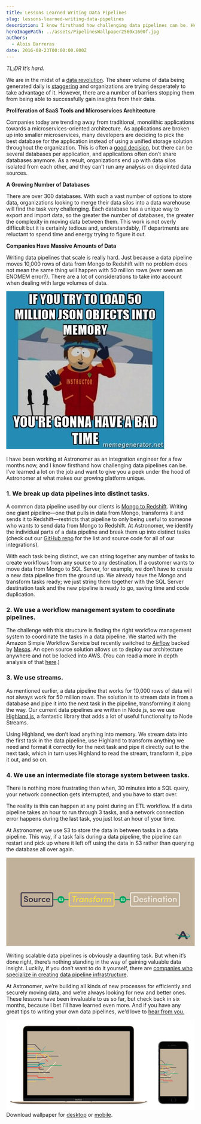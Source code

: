 ```yaml
---
title: Lessons Learned Writing Data Pipelines
slug: lessons-learned-writing-data-pipelines
description: I know firsthand how challenging data pipelines can be. Here's a peek under the hood of Astronomer at what makes our growing platform unique.
heroImagePath: ../assets/PipelinesWallpaper2560x1600f.jpg
authors:
  - Alois Barreras
date: 2016-08-23T00:00:00.000Z
---
```


_TL;DR It’s hard._

We are in the midst of a [data revolution](https://www.astronomer.io/blog/how-to-succeed-in-the-data-revolution). The sheer volume of data being generated daily is [staggering](https://www-01.ibm.com/software/data/bigdata/what-is-big-data.html) and organizations are trying desperately to take advantage of it. However, there are a number of barriers stopping them from being able to successfully gain insights from their data.

**Proliferation of SaaS Tools and Microservices Architecture**

Companies today are trending away from traditional, monolithic applications towards a microservices-oriented architecture. As applications are broken up into smaller microservices, many developers are deciding to pick the best database for the application instead of using a unified storage solution throughout the organization. This is often a [good decision](https://blog.heroku.com/why_microservices_matter), but there can be several databases per application, and applications often don’t share databases anymore. As a result, organizations end up with data silos isolated from each other, and they can’t run any analysis on disjointed data sources.

**A Growing Number of Databases**

There are over 300 databases. With such a vast number of options to store data, organizations looking to merge their data silos into a data warehouse will find the task very challenging. Each database has a unique way to export and import data, so the greater the number of databases, the greater the complexity in moving data between them. This work is not overly difficult but it is certainly tedious and, understandably, IT departments are reluctant to spend time and energy trying to figure it out.

**Companies Have Massive Amounts of Data**

Writing data pipelines that scale is really hard. Just because a data pipeline moves 10,000 rows of data from Mongo to Redshift with no problem does not mean the same thing will happen with 50 million rows (ever seen an ENOMEM error?). There are a lot of&nbsp;considerations to take into account when dealing with large volumes of data.

![1-464650023924.jpg](../assets/1-464650023924.jpg)

I have been working at Astronomer as an integration engineer for a few months now, and I know firsthand how challenging data pipelines can be. I’ve learned a lot on the job and want to give you a peek under the hood of Astronomer at what makes our growing platform unique.

### 1. We break up data pipelines into distinct tasks.

A&nbsp;common data pipeline used by our clients is [Mongo to Redshift](https://www.astronomer.io/blog/syncing-mongodb-collections-with-redshift). Writing one giant pipeline—one that pulls in data from Mongo, transforms it and sends it to Redshift—restricts that pipeline to only being useful to someone who wants to send data from Mongo to Redshift. At Astronomer, we identify the individual parts of a data pipeline and break them up into distinct tasks (check out our [GitHub repo](https://github.com/aries-data) for the list and source code for all of our integrations).

With each task being distinct, we can string together any number of tasks&nbsp;to create workflows from any source to any destination. If a customer wants to move data from Mongo to SQL Server, for example, we don’t have to create a new data pipeline from the ground up. We already have the Mongo and transform tasks ready; we just string them together with the SQL Server destination task and the new pipeline is ready to go, saving time and code duplication.

### 2. We use a workflow management system to coordinate pipelines.

The challenge with this structure is finding the right workflow management system to coordinate the tasks in a data pipeline. We started with the Amazon Simple Workflow Service but recently switched to [Airflow](https://airflow.incubator.apache.org/) backed by [Mesos](https://mesos.apache.org/). An open source solution allows us to deploy our architecture anywhere and not be locked into AWS. (You can read a more in depth analysis of that&nbsp;[here](https://www.astronomer.io/blog/why-we-built-our-data-platform-on-aws-and-why-we-rebuilt-it-with-open-source).)

### 3. We use streams.

As mentioned earlier, a data pipeline that works for 10,000 rows of data will not always work for 50 million rows. The solution is to stream data in from a database and pipe it into the next task in the pipeline, transforming it along the way. Our current data pipelines are written in Node.js, so we use [Highland.js](https://highlandjs.org/), a fantastic library that adds a lot of useful functionality to Node Streams.

Using Highland, we don’t load anything into memory. We stream data into the first task in the data pipeline, use Highland to transform anything we need and format it correctly for the next task and pipe it directly out to the next task, which in turn uses Highland to read the stream, transform it, pipe it out, and so on.

### 4. We use an intermediate file storage system between tasks.

There is nothing more frustrating than when, 30 minutes into a SQL query, your network connection gets interrupted, and you have to start over.

The reality is this can happen at any point during an ETL workflow. If a data pipeline takes an hour to run through 3 tasks, and a network connection error happens during the last task, you just lost an hour of your time.

At Astronomer, we use S3 to store the data in between tasks in a data pipeline. This way, if a task fails during a data pipeline, the pipeline can restart and pick up where it left off using the data in S3 rather than querying the database all over again.

![dataFlowB2x.jpg](../assets/dataFlowB2x.jpg)

Writing scalable data pipelines is obviously a daunting task. But when it’s done right, there’s nothing standing in the way of gaining valuable data insight. Luckily, if you don’t want to do it yourself, there are [companies who specialize in creating data pipeline infrastructure](https://www.astronomer.io).

At Astronomer, we’re building all kinds of new processes for efficiently and securely moving data, and we’re always looking for new and better ones. These lessons&nbsp;have been invaluable to us so far, but check back in six months, because I bet I’ll have learned even more. And if you have any great tips to writing your own data pipelines, we’d love to [hear from you.](mailto:info@astronomer.io)

![desktopplusmobile-1.jpg](../assets/desktopplusmobile-1.jpg)  
Download wallpaper for [desktop](../assets/PipelinesWallpaper2560x1600f.jpg) or [mobile](../assets/PipelinesWallpaper1080x1920f-2.jpg).&nbsp;

